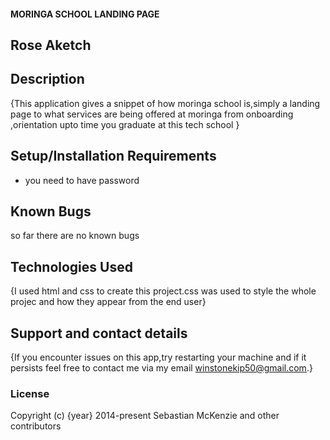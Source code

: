
#### MORINGA SCHOOL LANDING PAGE
## Rose Aketch
## Description
{This application gives a snippet of how moringa school is,simply a landing page to what services are being offered at moringa from onboarding ,orientation upto time you graduate at this tech school }
## Setup/Installation Requirements
* you need to have password 
## Known Bugs
so far there are no known bugs
## Technologies Used
{I used html and css to create this project.css  was used to style the whole projec and how they appear from the end user}
## Support and contact details
{If you encounter issues on this app,try restarting your machine and if it persists feel free to contact me via my email winstonekip50@gmail.com.}
### License

Copyright (c) {year} 2014-present Sebastian McKenzie and other contributors
  

